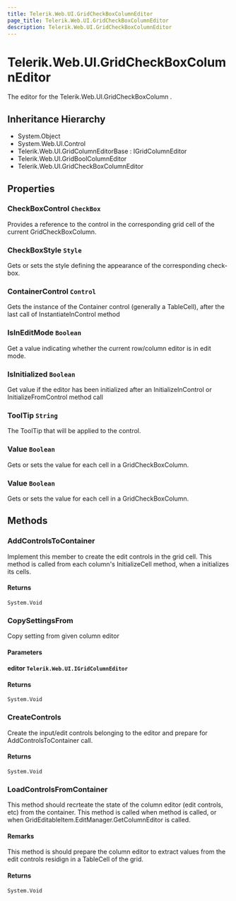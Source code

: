 ```yaml
---
title: Telerik.Web.UI.GridCheckBoxColumnEditor
page_title: Telerik.Web.UI.GridCheckBoxColumnEditor
description: Telerik.Web.UI.GridCheckBoxColumnEditor
---
```


# Telerik.Web.UI.GridCheckBoxColumnEditor

The editor for the Telerik.Web.UI.GridCheckBoxColumn .

## Inheritance Hierarchy

* System.Object
* System.Web.UI.Control
* Telerik.Web.UI.GridColumnEditorBase : IGridColumnEditor
* Telerik.Web.UI.GridBoolColumnEditor
* Telerik.Web.UI.GridCheckBoxColumnEditor

## Properties

###  CheckBoxControl `CheckBox`

Provides a reference to the control in the corresponding grid cell of the current
            GridCheckBoxColumn.

###  CheckBoxStyle `Style`

Gets or sets the style defining the appearance of the corresponding
            check-box.

###  ContainerControl `Control`

Gets the instance of the Container control (generally a TableCell), after the last call of InstantiateInControl method

###  IsInEditMode `Boolean`

Get a value indicating whether the current row/column editor is in edit mode.

###  IsInitialized `Boolean`

Get value if the editor has been initialized after an InitializeInControl or InitializeFromControl method call

###  ToolTip `String`

The ToolTip that will be applied to the  control.

###  Value `Boolean`

Gets or sets the value for each cell in a
            GridCheckBoxColumn.

###  Value `Boolean`

Gets or sets the value for each cell in a
            GridCheckBoxColumn.

## Methods

###  AddControlsToContainer

Implement this member to create the edit controls in the grid cell.
            This method is called from each column's InitializeCell method, when a  initializes its cells.

#### Returns

`System.Void` 

###  CopySettingsFrom

Copy setting from given column editor

#### Parameters

#### editor `Telerik.Web.UI.IGridColumnEditor`

#### Returns

`System.Void` 

###  CreateControls

Create the input/edit controls belonging to the editor and prepare for AddControlsToContainer call.

#### Returns

`System.Void` 

###  LoadControlsFromContainer

This method should recrteate the state of the column editor (edit controls, etc) from the container.
            This method is called when  method is called, or when
            GridEditableItem.EditManager.GetColumnEditor is called.

#### Remarks
This method is should prepare the column editor to extract values from the edit controls residign in a TableCell of the grid.

#### Returns

`System.Void` 

